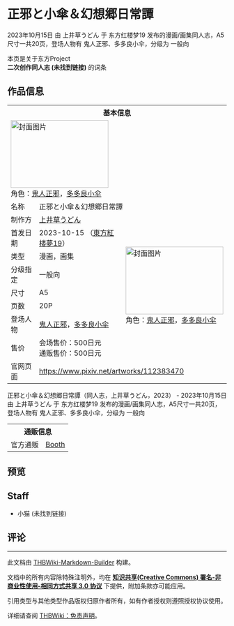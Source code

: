 # 正邪と小傘＆幻想郷日常譚

<!-- source html: G:\repos\THBWiki-Markdown-Builder\THBWikiMarkdown\Temp\main\6\6f\ns0%3A%E6%AD%A3%E9%82%AA%E3%81%A8%E5%B0%8F%E5%82%98%EF%BC%86%E5%B9%BB%E6%83%B3%E9%83%B7%E6%97%A5%E5%B8%B8%E8%AD%9A.html -->

2023年10月15日 由 上井草うどん 于 东方红楼梦19 发布的漫画/画集同人志，A5尺寸一共20页，登场人物有 鬼人正邪、多多良小伞，分级为 一般向

本页是关于东方Project  
 **二次创作同人志 (未找到链接)** 的词条
## 作品信息

<table><tbody><tr><th colspan="3">基本信息</th></tr><tr><td class="cover-artwork-mobile" colspan="2"><a href="./文件-正邪と小傘＆幻想郷日常譚封面.jpg.md" class="image" title="封面图片"><img alt="封面图片" src="https://upload.thwiki.cc/thumb/3/3a/%E6%AD%A3%E9%82%AA%E3%81%A8%E5%B0%8F%E5%82%98%EF%BC%86%E5%B9%BB%E6%83%B3%E9%83%B7%E6%97%A5%E5%B8%B8%E8%AD%9A%E5%B0%81%E9%9D%A2.jpg/224px-%E6%AD%A3%E9%82%AA%E3%81%A8%E5%B0%8F%E5%82%98%EF%BC%86%E5%B9%BB%E6%83%B3%E9%83%B7%E6%97%A5%E5%B8%B8%E8%AD%9A%E5%B0%81%E9%9D%A2.jpg" decoding="async" loading="lazy" width="224" height="155" srcset="https://upload.thwiki.cc/thumb/3/3a/%E6%AD%A3%E9%82%AA%E3%81%A8%E5%B0%8F%E5%82%98%EF%BC%86%E5%B9%BB%E6%83%B3%E9%83%B7%E6%97%A5%E5%B8%B8%E8%AD%9A%E5%B0%81%E9%9D%A2.jpg/336px-%E6%AD%A3%E9%82%AA%E3%81%A8%E5%B0%8F%E5%82%98%EF%BC%86%E5%B9%BB%E6%83%B3%E9%83%B7%E6%97%A5%E5%B8%B8%E8%AD%9A%E5%B0%81%E9%9D%A2.jpg 1.5x, https://upload.thwiki.cc/thumb/3/3a/%E6%AD%A3%E9%82%AA%E3%81%A8%E5%B0%8F%E5%82%98%EF%BC%86%E5%B9%BB%E6%83%B3%E9%83%B7%E6%97%A5%E5%B8%B8%E8%AD%9A%E5%B0%81%E9%9D%A2.jpg/448px-%E6%AD%A3%E9%82%AA%E3%81%A8%E5%B0%8F%E5%82%98%EF%BC%86%E5%B9%BB%E6%83%B3%E9%83%B7%E6%97%A5%E5%B8%B8%E8%AD%9A%E5%B0%81%E9%9D%A2.jpg 2x" data-file-width="3000" data-file-height="2075"></a><div class="cover-char">角色：<a href="./鬼人正邪.md" title="鬼人正邪">鬼人正邪</a>，<a href="./多多良小伞.md" title="多多良小伞">多多良小伞</a></div></td>
</tr><tr><td class="label">名称</td><td colspan="2"> 正邪と小傘＆幻想郷日常譚 </td></tr><tr><td class="label">制作方</td><td><a href="./上井草うどん.md" title="上井草うどん">上井草うどん</a></td><td class="cover-artwork" rowspan="8" style="min-width:224px;"><a href="./文件-正邪と小傘＆幻想郷日常譚封面.jpg.md" class="image" title="封面图片"><img alt="封面图片" src="https://upload.thwiki.cc/thumb/3/3a/%E6%AD%A3%E9%82%AA%E3%81%A8%E5%B0%8F%E5%82%98%EF%BC%86%E5%B9%BB%E6%83%B3%E9%83%B7%E6%97%A5%E5%B8%B8%E8%AD%9A%E5%B0%81%E9%9D%A2.jpg/224px-%E6%AD%A3%E9%82%AA%E3%81%A8%E5%B0%8F%E5%82%98%EF%BC%86%E5%B9%BB%E6%83%B3%E9%83%B7%E6%97%A5%E5%B8%B8%E8%AD%9A%E5%B0%81%E9%9D%A2.jpg" decoding="async" loading="lazy" width="224" height="155" srcset="https://upload.thwiki.cc/thumb/3/3a/%E6%AD%A3%E9%82%AA%E3%81%A8%E5%B0%8F%E5%82%98%EF%BC%86%E5%B9%BB%E6%83%B3%E9%83%B7%E6%97%A5%E5%B8%B8%E8%AD%9A%E5%B0%81%E9%9D%A2.jpg/336px-%E6%AD%A3%E9%82%AA%E3%81%A8%E5%B0%8F%E5%82%98%EF%BC%86%E5%B9%BB%E6%83%B3%E9%83%B7%E6%97%A5%E5%B8%B8%E8%AD%9A%E5%B0%81%E9%9D%A2.jpg 1.5x, https://upload.thwiki.cc/thumb/3/3a/%E6%AD%A3%E9%82%AA%E3%81%A8%E5%B0%8F%E5%82%98%EF%BC%86%E5%B9%BB%E6%83%B3%E9%83%B7%E6%97%A5%E5%B8%B8%E8%AD%9A%E5%B0%81%E9%9D%A2.jpg/448px-%E6%AD%A3%E9%82%AA%E3%81%A8%E5%B0%8F%E5%82%98%EF%BC%86%E5%B9%BB%E6%83%B3%E9%83%B7%E6%97%A5%E5%B8%B8%E8%AD%9A%E5%B0%81%E9%9D%A2.jpg 2x" data-file-width="3000" data-file-height="2075"></a><div class="cover-char">角色：<a href="./鬼人正邪.md" title="鬼人正邪">鬼人正邪</a>，<a href="./多多良小伞.md" title="多多良小伞">多多良小伞</a></div></td>
</tr><tr><td class="label">首发日期</td><td>2023-10-15&#160;（<a href="/展会作品列表?e=%E4%B8%9C%E6%96%B9%E7%BA%A2%E6%A5%BC%E6%A2%A6%2319">東方紅楼夢19</a>）</td></tr><tr><td class="label">类型</td><td>漫画，画集</td></tr><tr><td class="label">分级指定</td><td>一般向</td></tr><tr><td class="label">尺寸</td><td>A5</td></tr><tr><td class="label">页数</td><td>20P</td></tr><tr><td class="label">登场人物</td><td><a href="./鬼人正邪.md" title="鬼人正邪">鬼人正邪</a>，<a href="./多多良小伞.md" title="多多良小伞">多多良小伞</a></td></tr><tr><td class="label">售价</td><td>会场售价：500日元<br>通贩售价：500日元</td></tr>
<tr><td class="label">官网页面</td><td colspan="2"><a rel="nofollow" class="external free" href="https://www.pixiv.net/artworks/112383470">https://www.pixiv.net/artworks/112383470</a></td></tr></tbody></table>

正邪と小傘＆幻想郷日常譚（同人志，上井草うどん，2023） - 2023年10月15日 由 上井草うどん 于 东方红楼梦19 发布的漫画/画集同人志，A5尺寸一共20页，登场人物有 鬼人正邪、多多良小伞，分级为 一般向

<table><tbody><tr><th colspan="3">通贩信息</th></tr><tr><td class="label">官方通贩</td><td colspan="2"><a rel="nofollow" class="external text" href="https://kamiigusaudon.booth.pm/items/5193256">Booth</a></td></tr></tbody></table>


## 预览
## Staff
- 小猫 (未找到链接)

## 评论




---

此文档由 [THBWiki-Markdown-Builder](https://github.com/Delsin-Yu/THBWiki-Markdown-Builder) 构建。

文档中的所有内容除特殊注明外，均在 [**知识共享(Creative Commons) 署名-非商业性使用-相同方式共享 3.0 协议**](https://creativecommons.org/licenses/by-sa/3.0/deed.zh-hans) 下提供，附加条款亦可能应用。

引用类型与其他类型作品版权归原作者所有，如有作者授权则遵照授权协议使用。

详细请查阅 [THBWiki：免责声明](https://thbwiki.cc/THBWiki:%E5%85%8D%E8%B4%A3%E5%A3%B0%E6%98%8E)。

